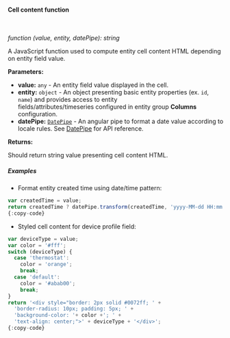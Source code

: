 #### Cell content function

<div class="divider"></div>
<br/>

*function (value, entity, datePipe): string*

A JavaScript function used to compute entity cell content HTML depending on entity field value.

**Parameters:**

<ul>
  <li><b>value:</b> <code>any</code> - An entity field value displayed in the cell.
  </li>
  <li><b>entity:</b> <code>object</code> - An 
            <span trigger-style="fontSize: 16px;" trigger-text="<b>ShortEntityView</b>" tb-help-popup="entity_group/short_entity_view_obj"></span> object
            presenting basic entity properties (ex. <code>id</code>, <code>name</code>) and provides access to entity<br>
            fields/attributes/timeseries configured in entity group <b>Columns</b> configuration.
  </li>
  <li><b>datePipe:</b> <code><a href="https://angular.io/api/common/DatePipe" target="_blank">DatePipe</a></code> - An angular pipe to format a date value according to locale rules.
             See <a href="https://angular.io/api/common/DatePipe" target="_blank">DatePipe</a> for API reference.
</li>
</ul>

**Returns:**

Should return string value presenting cell content HTML.

<div class="divider"></div>

##### Examples

* Format entity created time using date/time pattern:

```javascript
var createdTime = value;
return createdTime ? datePipe.transform(createdTime, 'yyyy-MM-dd HH:mm:ss') : '';
{:copy-code}
```

* Styled cell content for device profile field:

```javascript
var deviceType = value;
var color = '#fff';
switch (deviceType) {
  case 'thermostat':
    color = 'orange';
    break;
  case 'default':
    color = '#abab00';
    break;
}
return '<div style="border: 2px solid #0072ff; ' +
  'border-radius: 10px; padding: 5px; ' +
  'background-color: '+ color +'; ' +
  'text-align: center;">' + deviceType + '</div>';
{:copy-code}
```

<br>
<br>
